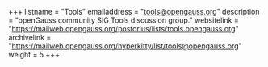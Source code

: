 +++
listname = "Tools"
emailaddress = "tools@opengauss.org"
description = "openGauss community SIG Tools discussion group."
websitelink = "https://mailweb.opengauss.org/postorius/lists/tools.opengauss.org"
archivelink = "https://mailweb.opengauss.org/hyperkitty/list/tools@opengauss.org"
weight =  5
+++